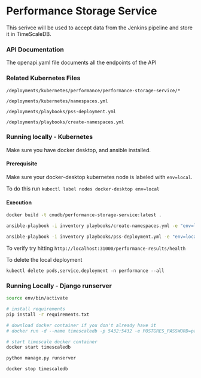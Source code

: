 # Performance Storage Service

This serivce will be used to accept data from the Jenkins pipeline and store it in TimeScaleDB.

### API Documentation
The openapi.yaml file documents all the endpoints of the API


### Related Kubernetes Files
`/deployments/kubernetes/performance/performance-storage-service/*`

`/deployments/kubernetes/namespaces.yml`

`/deployments/playbooks/pss-deployment.yml`

`/deployments/playbooks/create-namespaces.yml`


### Running locally - Kubernetes
Make sure you have docker desktop, and ansible installed.

#### Prerequisite
Make sure your docker-desktop kubernetes node is labeled with `env=local`.

To do this run `kubectl label nodes docker-desktop env=local`

#### Execution
```bash
docker build -t cmudb/performance-storage-service:latest .

ansible-playbook -i inventory playbooks/create-namespaces.yml -e "env=local host_override=local"

ansible-playbook -i inventory playbooks/pss-deployment.yml -e "env=local host_override=local pss_db_user=postgres pss_db_password=password"
```
To verify try hitting `http://localhost:31000/performance-results/health`

To delete the local deployment
```
kubectl delete pods,service,deployment -n performance --all
```

### Running Locally - Django runserver

```bash
source env/bin/activate

# install requirements
pip install -r requirements.txt

# download docker container if you don't already have it
# docker run -d --name timescaledb -p 5432:5432 -e POSTGRES_PASSWORD=password timescale/timescaledb:latest-pg12

# start timescale docker container
docker start timescaledb

python manage.py runserver

docker stop timescaledb
```